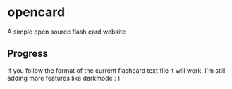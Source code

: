 # opencard
A simple open source flash card website

## Progress
If you follow the format of the current flashcard text file it will work. I'm still adding more features like darkmode : )
